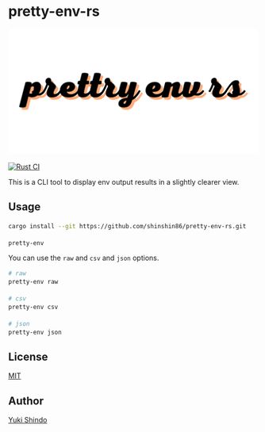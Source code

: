 # pretty-env-rs
![Logo](./images/logo.png)

[![Rust CI](https://github.com/shinshin86/pretty-env-rs/actions/workflows/main.yml/badge.svg)](https://github.com/shinshin86/pretty-env-rs/actions/workflows/main.yml)

This is a CLI tool to display env output results in a slightly clearer view.

## Usage

```sh
cargo install --git https://github.com/shinshin86/pretty-env-rs.git

pretty-env
```

You can use the `raw` and `csv` and `json` options.

```sh
# raw
pretty-env raw

# csv
pretty-env csv

# json
pretty-env json
```

## License
[MIT](https://github.com/shinshin86/pretty-env-rs/blob/main/LICENSE)

## Author
[Yuki Shindo](https://shinshin86.com/en)